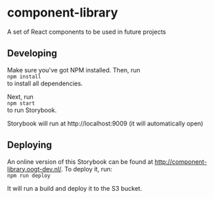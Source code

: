 # component-library

A set of React components to be used in future projects

## Developing
Make sure you've got NPM installed. Then, run  
`npm install`  
to install all dependencies.

Next, run  
`npm start`  
to run Storybook.

Storybook will run at http://localhost:9009 (it will automatically open)

## Deploying
An online version of this Storybook can be found at http://component-library.oogt-dev.nl/. To deploy it, run:  
`npm run deploy`

It will run a build and deploy it to the S3 bucket.
